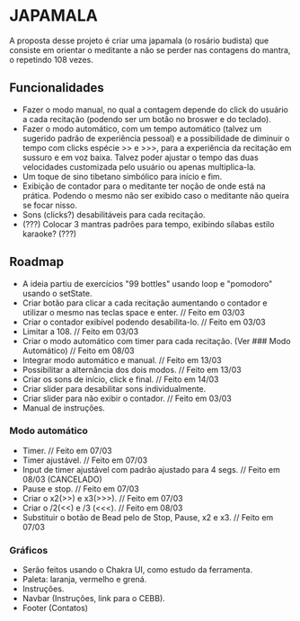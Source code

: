 
# JAPAMALA

A proposta desse projeto é criar uma japamala (o rosário budista) que consiste em orientar o meditante a não se perder nas contagens do mantra, o repetindo 108 vezes.




## Funcionalidades

- Fazer o modo manual, no qual a contagem depende do click do usuário a cada recitação (podendo ser um botão no broswer e do teclado).
- Fazer o modo automático, com um tempo automático (talvez um sugerido padrão de experiência pessoal) e a possibilidade de diminuir o tempo com clicks espécie >> e >>>, para a experiência da recitação em sussuro e em voz baixa. Talvez poder ajustar o tempo das duas velocidades customizada pelo usuário ou apenas multiplica-la.
- Um toque de sino tibetano simbólico para início e fim.
- Exibição de contador para o meditante ter noção de onde está na prática. Podendo o mesmo não ser exibido caso o meditante não queira se focar nisso.
- Sons (clicks?) desabilitáveis para cada recitação.
- (???) Colocar 3 mantras padrões para tempo, exibindo sílabas estilo karaoke? (???)


## Roadmap

- A ideia partiu de exercícios "99 bottles" usando loop e "pomodoro" usando o setState.
- Criar botão para clicar a cada recitação aumentando o contador e utilizar o mesmo nas teclas space e enter.  // Feito em 03/03
- Criar o contador exibível podendo desabilita-lo. // Feito em 03/03
- Limitar a 108. // Feito em 03/03
- Criar o modo automático com timer para cada recitação. (Ver ### Modo Automático)   // Feito em 08/03
- Integrar modo automático e manual. // Feito em 13/03
- Possibilitar a alternância dos dois modos.  // Feito em 13/03
- Criar os sons de início, click e final. // Feito em 14/03
- Criar slider para desabilitar sons individualmente.
- Criar slider para não exibir o contador. // Feito em 03/03
- Manual de instruções.

### Modo automático
- Timer.  // Feito em 07/03
- Timer ajustável.  // Feito em 07/03
- Input de timer ajustável com padrão ajustado para 4 segs.  // Feito em 08/03 (CANCELADO)
- Pause e stop.  // Feito em 07/03
- Criar o x2(>>) e x3(>>>).  // Feito em 07/03
- Criar o /2(<<) e /3 (<<<).  // Feito em 08/03
- Substituir o botão de Bead pelo de Stop, Pause, x2 e x3.  // Feito em 07/03


### Gráficos
- Serão feitos usando o Chakra UI, como estudo da ferramenta.
- Paleta: laranja, vermelho e grená.
- Instruções.
- Navbar (Instruções, link para o CEBB).
- Footer (Contatos)


